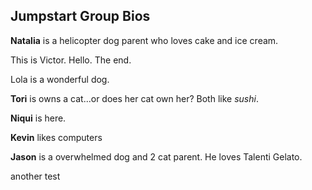 ## Jumpstart Group Bios

**Natalia** is a helicopter dog parent who loves cake and ice cream.

This is Victor. Hello. The end.

Lola is a wonderful dog.

**Tori** is owns a cat...or does her cat own her? Both like *sushi*. 

**Niqui** is here.

**Kevin** likes computers

**Jason** is a overwhelmed dog and 2 cat parent.  He loves Talenti Gelato.

another test

